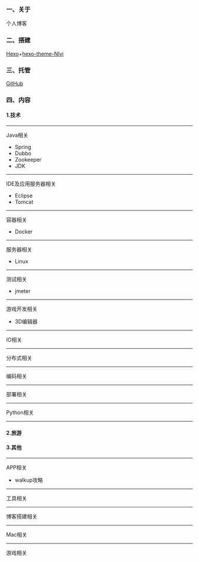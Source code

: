 ### 一、关于

个人博客

### 二、搭建

[Hexo](https://hexo.io/)+[hexo-theme-Nlvi](https://github.com/ColMugX/hexo-theme-Nlvi)

### 三、托管

[GitHub](https://github.com/)

### 四、内容

#### 1.技术

---

Java相关

* Spring
* Dubbo
* Zookeeper
* JDK

---

IDE及应用服务器相关

* Eclipse
* Tomcat

---

容器相关

* Docker

---

服务器相关

* Linux

---

测试相关

* jmeter

---

游戏开发相关

* 3D编辑器

---

IO相关

---

分布式相关

---

编码相关

---

部署相关

---

Python相关

---





#### 2.旅游

#### 3.其他

---

APP相关

- walkup攻略

---

工具相关

---

博客搭建相关

---

Mac相关

---

游戏相关

